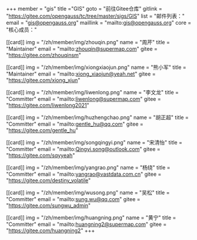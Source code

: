 ﻿+++
member = "gis"
title ="GIS"
goto = "前往Gitee仓库"
gitlink = "https://gitee.com/opengauss/tc/tree/master/sigs/GIS"
list = "邮件列表："
email = "gis@opengauss.org"
maillink = "mailto:gis@opengauss.org"
core = "核心成员："


[[card]]
img = "/zh/member/img/zhouqin.png"
name = "周芹"
title = "Maintainer"
email = "mailto:zhouqin@supermap.com"
gitee = "https://gitee.com/zhouqinsm"

[[card]]
img = "/zh/member/img/xiongxiaojun.png"
name = "熊小军"
title = "Maintainer"
email = "mailto:xiong_xiaojun@yeah.net"
gitee = "https://gitee.com/xiong_xjun"

[[card]]
img = "/zh/member/img/liwenlong.png"
name = "李文龙"
title = "Committer"
email = "mailto:liwenlong@supermap.com"
gitee = "https://gitee.com/liwenlong2021"


[[card]]
img = "/zh/member/img/huzhengchao.png"
name = "胡正超"
title = "Committer"
email = "mailto:gentle_hu@qq.com"
gitee = "https://gitee.com/gentle_hu"

[[card]]
img = "/zh/member/img/songqingyi.png"
name = "宋清怡"
title = "Committer"
email = "mailto:Qingyi.song@outlook.com"
gitee = "https://gitee.com/sqyyeah"

[[card]]
img = "/zh/member/img/yangrao.png"
name = "杨绕"
title = "Committer"
email = "mailto:yangrao@vastdata.com.cn"
gitee = "https://gitee.com/destiny_volatile"

[[card]]
img = "/zh/member/img/wusong.png"
name = "吴松"
title = "Committer"
email = "mailto:sung.wu@qq.com"
gitee = "https://gitee.com/sungwu_admin"

[[card]]
img = "/zh/member/img/huangning.png"
name = "黄宁"
title = "Committer"
email = "mailto:huangning2@supermap.com"
gitee = "https://gitee.com/huangning2"
+++